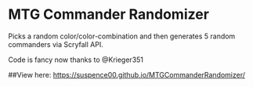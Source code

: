 # MTG Commander Randomizer
Picks a random color/color-combination and then generates 5 random commanders via Scryfall API.

Code is fancy now thanks to @Krieger351

##View here: https://suspence00.github.io/MTGCommanderRandomizer/
